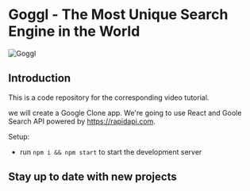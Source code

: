 # Goggl - The Most Unique Search Engine in the World

![Goggl](https://i.ibb.co/yQdYhtq/image.png)

## Introduction
This is a code repository for the corresponding video tutorial. 

we will create a Google Clone app. We're going to use React and Goole Search API powered by https://rapidapi.com.


Setup:
- run ```npm i && npm start``` to start the development server

## Stay up to date with new projects
